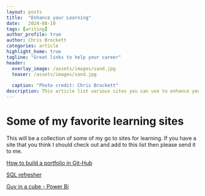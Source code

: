 ```yaml
---
layout: posts
title:  "Enhance your Learning"
date:   2024-08-10
tags: [writing]
author_profile: true
author: Chris Brockett
categories: article
highlight_home: true
tagline: "Great links to help your career"
header:
  overlay_image: /assets/images/sand.jpg
  teaser: /assets/images/sand.jpg
  
  caption: "Photo credit: Chris Brockett"
description: This article list various sites you can use to enhance your skills and knowlege.
---
```


# Some of my favorite learning sites

This will be a collection of some of my go to sites for learning.  If you have a site that you think I should check out and add to this list then please send it to me.

[How to build a portfolio in Git-Hub](https://www.linkedin.com/learning/creating-github-portfolios/building-layouts?resume=false&u=67698794) 

[SQL refresher](https://sqlshortreads.com/)

[Guy in a cube - Power Bi](https://www.youtube.com/watch?v=Vqz2d7pTOV8&list=PLv2BtOtLblH13vCbf99BptWWk-EWx7QQG)